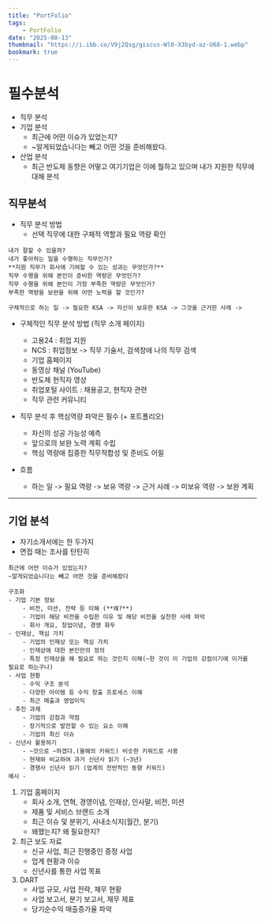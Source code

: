 ```yaml
---
title: "PortFolio"
tags:
    - PortFolio
date: "2025-08-13"
thumbnail: "https://i.ibb.co/V9j2Qsg/giscus-Wl0-X3byd-az-U68-1.webp"
bookmark: true
---
```


# 필수분석
- 직무 분석
- 기업 분석
  - 최근에 어떤 이슈가 있었는지?
  - ~알게되었습니다는 빼고 어떤 것을 준비해왔다. 
- 산업 분석
  - 최근 반도체 동향은 어떻고 여기기업은 이에 뭘하고 있으며 내가 지원한 직무에 대해 분석

## 직무분석
- 직무 분석 방법
  - 선택 직무에 대한 구체적 역할과 필요 역량 확인
```
내가 잘할 수 있을까?
내가 좋아하는 일을 수행하는 직무인가?
**지원 직무가 회사에 기여할 수 있는 성과는 무엇인가?**
직무 수행을 위해 본인이 준비한 역량은 무엇인가?
직무 수행을 위해 본인이 가장 부족한 역량은 무엇인가?
부족한 역량을 보완을 위해 어떤 노력을 할 것인가?

구체적으로 하는 일 -> 필요한 KSA -> 자신이 보유한 KSA -> 그것을 근거한 사례 -> 
```
- 구체적인 직무 분석 방법 (직무 소개 페이지)
  - 고용24 : 취업 지원 
  - NCS : 취업정보 -> 직무 기술서, 검색창에 나의 직무 검색
  - 기업 홈페이지
  - 동영상 채널 (YouTube)
  - 반도체 현직자 영상
  - 취업포털 사이트 : 채용공고, 현직자 관련 
  - 직무 관련 커뮤니티

- 직무 분석 후 핵심역량 파악은 필수 (+ 포트폴리오)
  - 자신의 성공 가능성 예측
  - 앞으로의 보완 노력 계획 수립
  - 핵심 역량애 집중한 직무적합성 및 준비도 어필  

- 흐름
  - 하는 일 -> 필요 역량 -> 보유 역량 -> 근거 사례 -> 미보유 역량 -> 보완 계획

---

## 기업 분석

- 자기소개서에는 한 두가지
- 면접 때는 조사를 탄탄히
 
```
최근에 어떤 이슈가 있었는지?
~알게되었습니다는 빼고 어떤 것을 준비해왔다
```
```
구조화
- 기업 기본 정보
    - 비전, 미션, 전략 등 이해 (**왜?**) 
    - 기업이 해당 비전을 수립한 이유 및 해당 비전을 실천한 사례 파악
    - 회사 개요, 창업이념, 경영 화두  
- 인재상, 핵심 가치
    - 기업의 인재상 또는 핵심 가치
    - 인재상에 대한 본인만의 정의
    - 특정 인재상을 왜 필요로 하는 것인지 이해(~한 것이 이 기업의 강점이기에 이거를 필요로 하는구나)
- 사업 현황
    - 수익 구조 분석
    - 다양한 아이템 등 수익 창출 프로세스 이해
    - 최근 매출과 영업이익
- 추진 과제
    - 기업의 강점과 약점
    - 장기적으로 발전할 수 있는 요소 이해
    - 기업의 최신 이슈
- 신년사 활용하기
    - ~것으로 ~하겠다.(올해의 키워드) 비슷한 키워드로 사용
    - 현재와 비교하여 과거 신년사 읽기 (~3년)
    - 경쟁사 신년사 읽기 (업계의 전반적인 동향 키워드)
예시 - 
```
 
1. 기업 홈페이지 
    - 회사 소개, 연혁, 경영이념, 인재상, 인사말, 비전, 미션
    - 제품 및 서비스 브랜드 소개
    - 최근 이슈 및 분위기, 사내소식지(월간, 분기)
    - 왜했는지? 왜 필요한지?
2. 최근 보도 자료
    - 신규 사업, 최근 진행중인 증정 사업
    - 업계 현황과 이슈
    - 신년사를 통한 사업 목표
3. DART
    - 사업 규모, 사업 전략, 재무 현황
    - 사업 보고서, 분기 보고서, 재무 제표
    - 당기순수익 매출증가율 파악


